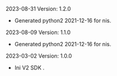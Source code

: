 2023-08-31 Version: 1.2.0
- Generated python2 2021-12-16 for nis.

2023-08-09 Version: 1.1.0
- Generated python2 2021-12-16 for nis.

2023-03-02 Version: 1.0.0
- Ini V2 SDK .

